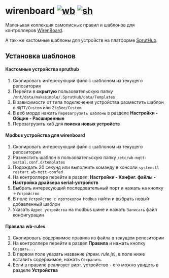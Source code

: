 # wirenboard [![wb](https://img.shields.io/badge/telegram-wb-success)](https://t.me/wirenboard) [![sh](https://img.shields.io/badge/telegram-sh-orange)](https://t.me/SprutAI_SprutHub)

Маленькая коллекция самописных правил и шаблонов для контроллеров [WirenBoard](https://wirenboard.com).

А так-же кастомные шаблоны для устройств на платформе [SprutHub](https://spruthub.ru).

## Установка шаблонов

#### Кастомные устройства spruthub

1. Скопировать интересующий файл с шаблоном из текущего репозитория
1. Перейти в **скрытую** пользовательскую папку `/mnt/data/makesimple/.SprutHub/data/Templates`
1. В зависимости от типа подключения устройства разместить шаблон в `MQTT/Custom` или `ZigBee/Custom`
1. В веб морде нажать `Перезагрузить шаблоны` в разделе **Настройки - Общие - Расширенные**
1. Перезагрузить хаб для **поиска новых устройств**

#### Modbus устройства для wirenboard

1. Скопировать интересующий файл с шаблоном из текущего репозитория
1. Разместить шаблон в пользовательскую папку `/etc/wb-mqtt-serial.conf.d/templates`
1. Подождать 20 секунд или выполнить команду в консоли `systemctl restart wb-mqtt-confed`
1. На контроллере перейти в раздел: **Настройки - Конфиг. файлы - Настройка драйвера serial-устройств**
1. Выбрать интересующий последовательный порт и нажать на кнопку `＋Устройство`
1. В поле `Устройство с протоколом Modbus` найти и выбрать новый добавленный шаблон
1. Указать `Адрес устройства` на modbus шине и нажать `Записать` файл конфигурации

#### Правила wb-rules

1. Скопировать содержимое правила из файла в текущем репозитории
1. На контроллере перейти в раздел **Правила** и нажать кнопку `Создать...`
1. В первом поле указать название *(прим. rule.js)*, в поле ниже вставить содержимое, нажать `Сохранить`
1. Если в правиле реализует вирт. устройство - его можно увидеть в разделе **Устройства**